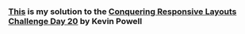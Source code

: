 ### [This](https://ivanajeo.github.io/conquering-responsive-layouts/blue-website/index.html) is my solution to the [Conquering Responsive Layouts Challenge Day 20](https://courses.kevinpowell.co/view/courses/conquering-responsive-layouts/277099-day-20-mobile-navigation-challenge-solution) by Kevin Powell
